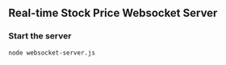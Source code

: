 ## Real-time Stock Price Websocket Server

### Start the server
```bash
node websocket-server.js
```

